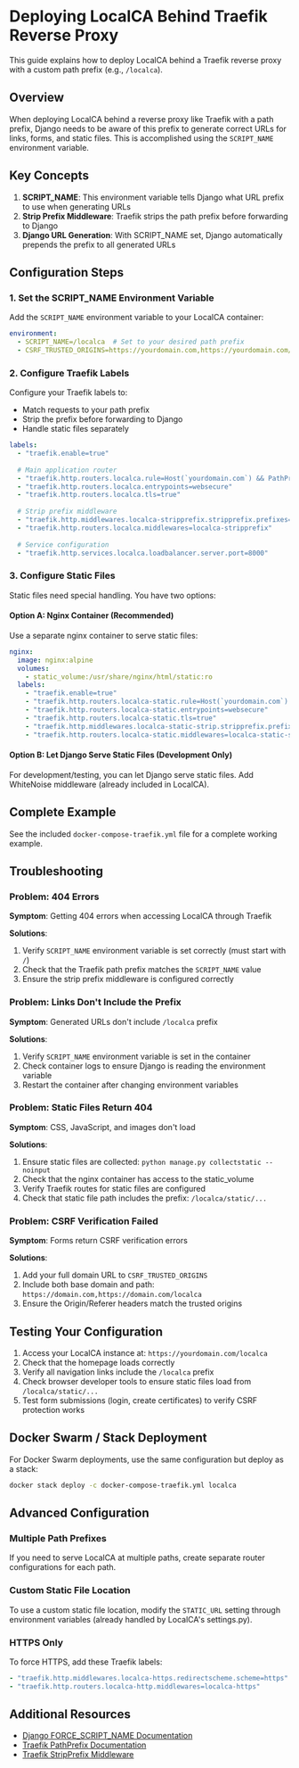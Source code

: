 # Deploying LocalCA Behind Traefik Reverse Proxy

This guide explains how to deploy LocalCA behind a Traefik reverse proxy with a custom path prefix (e.g., `/localca`).

## Overview

When deploying LocalCA behind a reverse proxy like Traefik with a path prefix, Django needs to be aware of this prefix to generate correct URLs for links, forms, and static files. This is accomplished using the `SCRIPT_NAME` environment variable.

## Key Concepts

1. **SCRIPT_NAME**: This environment variable tells Django what URL prefix to use when generating URLs
2. **Strip Prefix Middleware**: Traefik strips the path prefix before forwarding to Django
3. **Django URL Generation**: With SCRIPT_NAME set, Django automatically prepends the prefix to all generated URLs

## Configuration Steps

### 1. Set the SCRIPT_NAME Environment Variable

Add the `SCRIPT_NAME` environment variable to your LocalCA container:

```yaml
environment:
  - SCRIPT_NAME=/localca  # Set to your desired path prefix
  - CSRF_TRUSTED_ORIGINS=https://yourdomain.com,https://yourdomain.com/localca
```

### 2. Configure Traefik Labels

Configure your Traefik labels to:
- Match requests to your path prefix
- Strip the prefix before forwarding to Django
- Handle static files separately

```yaml
labels:
  - "traefik.enable=true"
  
  # Main application router
  - "traefik.http.routers.localca.rule=Host(`yourdomain.com`) && PathPrefix(`/localca`)"
  - "traefik.http.routers.localca.entrypoints=websecure"
  - "traefik.http.routers.localca.tls=true"
  
  # Strip prefix middleware
  - "traefik.http.middlewares.localca-stripprefix.stripprefix.prefixes=/localca"
  - "traefik.http.routers.localca.middlewares=localca-stripprefix"
  
  # Service configuration
  - "traefik.http.services.localca.loadbalancer.server.port=8000"
```

### 3. Configure Static Files

Static files need special handling. You have two options:

#### Option A: Nginx Container (Recommended)

Use a separate nginx container to serve static files:

```yaml
nginx:
  image: nginx:alpine
  volumes:
    - static_volume:/usr/share/nginx/html/static:ro
  labels:
    - "traefik.enable=true"
    - "traefik.http.routers.localca-static.rule=Host(`yourdomain.com`) && PathPrefix(`/localca/static`)"
    - "traefik.http.routers.localca-static.entrypoints=websecure"
    - "traefik.http.routers.localca-static.tls=true"
    - "traefik.http.middlewares.localca-static-strip.stripprefix.prefixes=/localca"
    - "traefik.http.routers.localca-static.middlewares=localca-static-strip"
```

#### Option B: Let Django Serve Static Files (Development Only)

For development/testing, you can let Django serve static files. Add WhiteNoise middleware (already included in LocalCA).

## Complete Example

See the included `docker-compose-traefik.yml` file for a complete working example.

## Troubleshooting

### Problem: 404 Errors

**Symptom**: Getting 404 errors when accessing LocalCA through Traefik

**Solutions**:
1. Verify `SCRIPT_NAME` environment variable is set correctly (must start with `/`)
2. Check that the Traefik path prefix matches the `SCRIPT_NAME` value
3. Ensure the strip prefix middleware is configured correctly

### Problem: Links Don't Include the Prefix

**Symptom**: Generated URLs don't include `/localca` prefix

**Solutions**:
1. Verify `SCRIPT_NAME` environment variable is set in the container
2. Check container logs to ensure Django is reading the environment variable
3. Restart the container after changing environment variables

### Problem: Static Files Return 404

**Symptom**: CSS, JavaScript, and images don't load

**Solutions**:
1. Ensure static files are collected: `python manage.py collectstatic --noinput`
2. Check that the nginx container has access to the static_volume
3. Verify Traefik routes for static files are configured
4. Check that static file path includes the prefix: `/localca/static/...`

### Problem: CSRF Verification Failed

**Symptom**: Forms return CSRF verification errors

**Solutions**:
1. Add your full domain URL to `CSRF_TRUSTED_ORIGINS`
2. Include both base domain and path: `https://domain.com,https://domain.com/localca`
3. Ensure the Origin/Referer headers match the trusted origins

## Testing Your Configuration

1. Access your LocalCA instance at: `https://yourdomain.com/localca`
2. Check that the homepage loads correctly
3. Verify all navigation links include the `/localca` prefix
4. Check browser developer tools to ensure static files load from `/localca/static/...`
5. Test form submissions (login, create certificates) to verify CSRF protection works

## Docker Swarm / Stack Deployment

For Docker Swarm deployments, use the same configuration but deploy as a stack:

```bash
docker stack deploy -c docker-compose-traefik.yml localca
```

## Advanced Configuration

### Multiple Path Prefixes

If you need to serve LocalCA at multiple paths, create separate router configurations for each path.

### Custom Static File Location

To use a custom static file location, modify the `STATIC_URL` setting through environment variables (already handled by LocalCA's settings.py).

### HTTPS Only

To force HTTPS, add these Traefik labels:

```yaml
- "traefik.http.middlewares.localca-https.redirectscheme.scheme=https"
- "traefik.http.routers.localca-http.middlewares=localca-https"
```

## Additional Resources

- [Django FORCE_SCRIPT_NAME Documentation](https://docs.djangoproject.com/en/5.1/ref/settings/#force-script-name)
- [Traefik PathPrefix Documentation](https://doc.traefik.io/traefik/routing/routers/#rule)
- [Traefik StripPrefix Middleware](https://doc.traefik.io/traefik/middlewares/http/stripprefix/)
